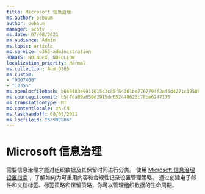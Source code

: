 ```yaml
---
title: Microsoft 信息治理
ms.author: pebaum
author: pebaum
manager: scotv
ms.date: 07/08/2021
ms.audience: Admin
ms.topic: article
ms.service: o365-administration
ROBOTS: NOINDEX, NOFOLLOW
localization_priority: Normal
ms.collection: Adm_O365
ms.custom:
- "9007400"
- "12355"
ms.openlocfilehash: b668483e9911615c3c85f54361be7767794f2af5d4271c1950b01b401a2e2ef2
ms.sourcegitcommit: b5f7da89a650d2915dc652449623c78be6247175
ms.translationtype: MT
ms.contentlocale: zh-CN
ms.lasthandoff: 08/05/2021
ms.locfileid: "53992806"
---
```

# <a name="microsoft-information-governance"></a>Microsoft 信息治理

需要信息治理才能对组织数据及其保留时间进行分类。 使用 [Microsoft 信息治理设置指南](https://admin.microsoft.com/AdminPortal/Home#/modernonboarding/migsetupguide) ，了解如何为可重用内容和合规性记录设置管理策略。 通过创建电子邮件和文档标签、标签策略和保留策略，你可以管理组织数据的生命周期。

